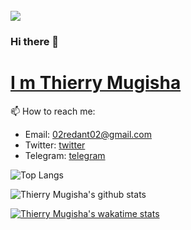 <br>
<img src="https://github.com/r-e-d-ant/red-Ant-02/blob/main/1500x500.jpeg"/>
<br>


### Hi there 👋
# <a href="https://distracted-yalow-1c7bd5.netlify.app/">I m Thierry Mugisha</a>

<!--- 🔭  I’m currently working on Flask/-->
<!--- 🌱 I’m currently learning Django -->
<!--- 🤔 I’m looking for help with JavaScript -->
<!--- 👯 I’m looking to collaborate on every web apps development --->
<!--- 💬 Ask me about Python, Flask,... --->
 
 📫 How to reach me:<br>
   * Email: 02redant02@gmail.com<br>
   * Twitter: <a href="https://twitter.com/r_e_d_ant">twitter</a><br>
   * Telegram: <a href="https://t.me/r_e_d_ant">telegram</a><br>

![Top Langs](https://github-readme-stats.vercel.app/api/top-langs/?username=r-e-d-ant&count_private=true&show_icons=true&theme=dracula)

![Thierry Mugisha's github stats](https://github-readme-stats.vercel.app/api?username=r-e-d-ant&count_private=true&show_icons=true&theme=dracula)

[![Thierry Mugisha's wakatime stats](https://github-readme-stats.vercel.app/api/wakatime?username=r-e-d-ant)](https://github.com/r-e-d-ant/github-readme-stats)

